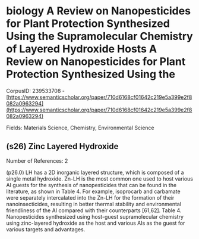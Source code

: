# biology A Review on Nanopesticides for Plant Protection Synthesized Using the Supramolecular Chemistry of Layered Hydroxide Hosts A Review on Nanopesticides for Plant Protection Synthesized Using the

CorpusID: 239533708 - [https://www.semanticscholar.org/paper/710d6168cf01642c219e5a399e2f8082a0963294](https://www.semanticscholar.org/paper/710d6168cf01642c219e5a399e2f8082a0963294)

Fields: Materials Science, Chemistry, Environmental Science

## (s26) Zinc Layered Hydroxide
Number of References: 2

(p26.0) LH has a 2D inorganic layered structure, which is composed of a single metal hydroxide. Zn-LH is the most common one used to host various AI guests for the synthesis of nanopesticides that can be found in the literature, as shown in Table 4. For example, isoprocarb and carbamate were separately intercalated into the Zn-LH for the formation of their nanoinsecticides, resulting in better thermal stability and environmental friendliness of the AI compared with their counterparts [61,62]. Table 4. Nanopesticides synthesized using host-guest supramolecular chemistry using zinc-layered hydroxide as the host and various AIs as the guest for various targets and advantages.

